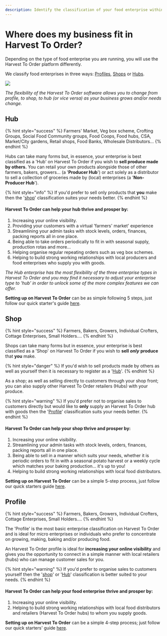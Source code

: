 ```yaml
---
description: Identify the classification of your food enterprise within the Harvest To Order platform.
---
```


# Where does my business fit in Harvest To Order?

Depending on the type of food enterprise you are running, you will use the Harvest To Order platform differently.

We classify food enterprises in three ways: [Profiles](your-quick-start-on-harvest-to-order-given-who-you-are.md#profile), [Shops](your-quick-start-on-harvest-to-order-given-who-you-are.md#shop) or [Hubs](your-quick-start-on-harvest-to-order-given-who-you-are.md#hub).

![](.gitbook/assets/l-flowchart%20%281%29.png)

_The flexibility of the Harvest To Order software allows you to change from profile,_ _to shop, to hub \(or vice versa\) as your business grows and/or needs change._

## Hub

{% hint style="success" %}
Farmers' Market, Veg box scheme, Crofting Groups, Social Food Community groups, Food Coops, Food hubs, CSA, Market/City gardens,  Retail shops, Food Banks, Wholesale Distributors...
{% endhint %}

Hubs can take many forms but, in essence, your enterprise is best classified as a 'Hub' on Harvest To Order if you wish to **sell produce made by others.** You can retail your own products alongside those of other farmers, bakers, growers... \(a '**Producer Hub**'\) or act solely as a distributor to sell a collection of groceries made by \(local\) enterprises \(a '**Non-Producer Hub**'\).

{% hint style="info" %}
If you'd prefer to sell only products that **you** make then the '[shop](your-quick-start-on-harvest-to-order-given-who-you-are.md#shop)' classification suites your needs better.
{% endhint %}

#### Harvest To Order can help your hub thrive and prosper by:

1. Increasing your online visibility.
2. Providing your customers with a virtual 'farmers' market' experience
3. Streamlining your admin tasks with stock levels, orders, finances, packing reports all in one place.
4. Being able to take orders periodically to fit in with seasonal supply, production rotas and more...
5. Helping organise regular repeating orders such as veg box schemes.
6. Helping to build strong working relationships with local producers and food enterprises who supply you with goods.

_The Hub enterprise has the most flexibility of the three enterprise types in Harvest To Order and you may find it necessary to adjust your enterprise type to 'hub' in order to unlock some of the more complex features we can offer._

**Setting up on Harvest To Order** can be as simple following 5 steps, just follow our quick starter's guide [here](quick-start-guides/multi-producers-shop-hub-quick-setup-guide.md).

## Shop

{% hint style="success" %}
Farmers, Bakers, Growers, Individual Crofters, Cottage Enterprises, Small Holders....
{% endhint %}

Shops can take many forms but in essence, your enterprise is best classified as a 'Shop' on Harvest To Order if you wish to **sell** _**only**_ **produce** that **you** make.

{% hint style="danger" %}
If you'd wish to sell products made by others as well as yourself then it is necessary to register as a '[Hub](your-quick-start-on-harvest-to-order-given-who-you-are.md#hub)'.
{% endhint %}

As a shop; as well as selling directly to customers through your shop front; you can also supply other Harvest To Order retailers \(Hubs\) with your produce.

{% hint style="warning" %}
If you'd prefer not to organise sales to customers directly but would like to **only** supply an Harvest To Order hub with goods then the '[Profile](your-quick-start-on-harvest-to-order-given-who-you-are.md#profile)' classification suits your needs better.
{% endhint %}

#### Harvest To Order can help your shop thrive and prosper by:

1. Increasing your online visibility.
2. Streamlining your admin tasks with stock levels, orders, finances, packing reports all in one place.
3. Being able to sell in a manner which suits your needs, whether it is periodic orders to fit in with a seasonal potato harvest or a weekly cycle which matches your baking production... it's up to you!
4. Helping to build strong working relationships with local food distributors.

**Setting up on Harvest To Order** can be a simple 5-step process, just follow our quick starters guide [here](quick-start-guides/producer-shop-quick-setup-guide.md).

## Profile

{% hint style="success" %}
Farmers, Bakers, Growers, Individual Crofters, Cottage Enterprises, Small Holders....
{% endhint %}

The 'Profile' is the most basic enterprise classification on Harvest To Order and is ideal for micro enterprises or individuals who prefer to concentrate on growing, making, baking and/or producing food.

An Harvest To Order profile is ideal for **increasing your online visibility** and gives you the opportunity to connect in a simple manner with local retailers \(hubs\) who can manage customer sales for you.

{% hint style="warning" %}
If you'd prefer to organise sales to customers yourself then the '[shop](your-quick-start-on-harvest-to-order-given-who-you-are.md#shop)' or '[Hub](your-quick-start-on-harvest-to-order-given-who-you-are.md#hub)' classification is better suited to your needs.
{% endhint %}

#### Harvest To Order can help your food enterprise thrive and prosper by:

1. Increasing your online visibility.
2. Helping to build strong working relationships with local food distributors and retailers \(Harvest To Order hubs\) to whom you supply goods.

**Setting up on Harvest To Order** can be a simple 4-step process; just follow our quick starters' guide [here](quick-start-guides/profile-only-quick-setup-guide.md).

